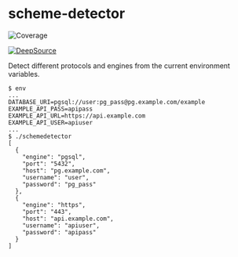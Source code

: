 # scheme-detector
![Coverage](https://img.shields.io/badge/Coverage-99.4%25-brightgreen)

[![DeepSource](https://deepsource.io/gh/IMMORTALxJO/scheme-detector.svg/?label=active+issues&show_trend=true&token=VZ2SYgG49PAWTLKYzI-vb-1A)](https://deepsource.io/gh/IMMORTALxJO/scheme-detector/?ref=repository-badge)

Detect different protocols and engines from the current environment variables.

```
$ env
...
DATABASE_URI=pgsql://user:pg_pass@pg.example.com/example
EXAMPLE_API_PASS=apipass
EXAMPLE_API_URL=https://api.example.com
EXAMPLE_API_USER=apiuser
...
$ ./schemedetector
[
  {
    "engine": "pgsql",
    "port": "5432",
    "host": "pg.example.com",
    "username": "user",
    "password": "pg_pass"
  },
  {
    "engine": "https",
    "port": "443",
    "host": "api.example.com",
    "username": "apiuser",
    "password": "apipass"
  }
]
```
